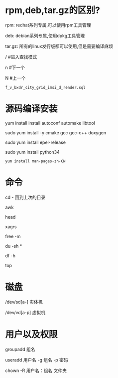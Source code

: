 # rpm,deb,tar.gz的区别?

rpm:	redhat系列专属,可以使用rpm工具管理

deb:	debian系列专属,使用dpkg工具管理

tar.gz:	所有的linux发行版都可以使用,但是需要编译麻烦



/  #进入查找模式

n  #下一个

N  #上一个



```
f_v_bxdr_city_grid_imsi_d_render.sql
```

# 源码编译安装



 yum install install autoconf automake libtool





sudo yum install -y cmake gcc gcc-c++ doxygen



sudo yum install epel-release

sudo yum install python34



```
yum install man-pages-zh-CN
```

# 命令

cd -   回到上次的目录

awk

head

xagrs

free -m

du -sh *

df -h

top

# 磁盘



/dev/sd[a-]  实体机

/dev/vd[a-p]  虚拟机

# 用户以及权限

groupadd 组名

useradd 用户名 -g 组名 -p 密码

chown -R 用户名：组名 文件夹